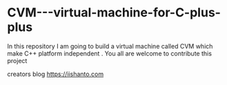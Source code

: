 # CVM---virtual-machine-for-C-plus-plus
In this repository I am going to build a virtual machine called CVM which make C++ platform independent . You all are welcome to contribute this project

creators blog https://iishanto.com
